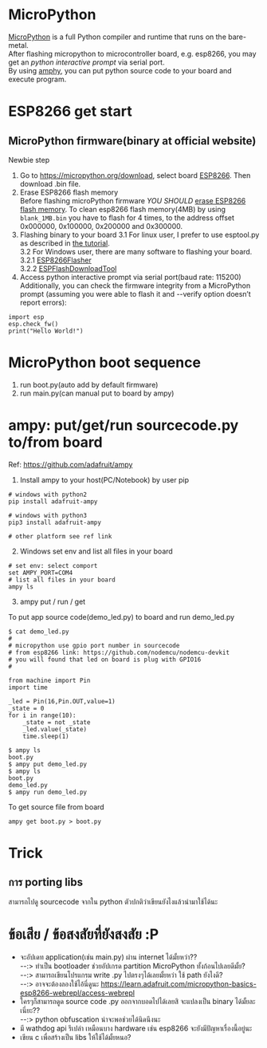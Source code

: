 
# MicroPython
[MicroPython](https://micropython.org/) is a full Python compiler and runtime that runs on the bare-metal.   
After flashing micropython to microcontroller board, e.g. esp8266, you may get an *python interactive prompt* via serial port.  
By using [amphy](https://github.com/adafruit/ampy), you can put python source code to your board and execute program.   

# ESP8266 get start
## MicroPython firmware(binary at official website) 
Newbie step  
1. Go to https://micropython.org/download, select board [ESP8266](https://micropython.org/download#esp8266).
Then download .bin file.
2. Erase ESP8266 flash memory  
Before flashing microPython firmware *YOU SHOULD* [erase ESP8266 flash memory](http://www.pratikpanda.com/completely-format-erase-esp8266-flash-memory/).
To clean esp8266 flash memory(4MB) by using `blank_1MB.bin` you have to flash for 4 times,
to the address offset 0x000000, 0x100000, 0x200000 and 0x300000.  
3. Flashing binary to your board
3.1 For linux user, I prefer to use esptool.py as described in [the tutorial](http://docs.micropython.org/en/latest/esp8266/esp8266/tutorial/intro.html#deploying-the-firmware).  
3.2 For Windows user, there are many software to flashing your board.  
3.2.1 [ESP8266Flasher](https://github.com/nodemcu/nodemcu-flasher/tree/master/Win64/Release)   
3.2.2 [ESPFlashDownloadTool](https://espressif.com/en/support/download/other-tools)  
4. Access python interactive prompt via serial port(baud rate: 115200)
Additionally, you can check the firmware integrity from a MicroPython prompt (assuming you were able to flash it and --verify option doesn’t report errors):
```
import esp
esp.check_fw()
print("Hello World!")
```

# MicroPython boot sequence
1. run boot.py(auto add by default firmware)
2. run main.py(can manual put to board by ampy)  

# ampy: put/get/run sourcecode.py to/from board
Ref: https://github.com/adafruit/ampy
1. Install ampy to your host(PC/Notebook) by user pip
```
# windows with python2
pip install adafruit-ampy

# windows with python3
pip3 install adafruit-ampy

# other platform see ref link 
```
2. Windows set env and list all files in your board
```
# set env: select comport
set AMPY_PORT=COM4
# list all files in your board
ampy ls
```
3. ampy put / run / get

To put app source code(demo_led.py) to board and run demo_led.py 
```
$ cat demo_led.py
#
# micropython use gpio port number in sourcecode 
# from esp8266 link: https://github.com/nodemcu/nodemcu-devkit
# you will found that led on board is plug with GPIO16
#

from machine import Pin
import time

_led = Pin(16,Pin.OUT,value=1)
_state = 0
for i in range(10):
	_state = not _state
	_led.value(_state)
	time.sleep(1)

```
```
$ ampy ls
boot.py
$ ampy put demo_led.py
$ ampy ls
boot.py
demo_led.py
$ ampy run demo_led.py
```

To get source file from board 
```
ampy get boot.py > boot.py
```

# Trick
## การ porting libs
สามารถไปดู sourcecode จากใน python ตัวปกติว่าเขียนยังไงแล้วนำมาใช้ได้นะ

# ข้อเสีย / ข้อสงสัยที่ยังสงสัย :P
- จะอัปเดท application(เช่น main.py) ผ่าน internet ได้มั้ยหว่า??  
--:> ทำเป็น bootloader ช่วยอัปเกรด partition MicroPython ทั้งก้อนไปเลยดีมั้ย?   
--:> สามารถเขียนโปรแกรม write .py ไปตรงๆได้เลยมั้ยหว่า ใช้ path ยังไงดี?  
--:> อาจจะต้องลองใช้ไอ้นี่ดูนะ https://learn.adafruit.com/micropython-basics-esp8266-webrepl/access-webrepl
- ใครๆก็สามารถดูด source code .py ออกจากบอดไปได้เลยสิ จะแปลงเป็น binary ได้มั้ยละเนี่ยะ??  
--:> python obfuscation น่าจะพอช่วยได้นิดนึงนะ  
- มี wathdog api รึเปล่า เหมือนบาง hardware เช่น esp8266 จะยังมีปัญหาเรื่องนี้อยู่นะ  
- เขียน c เพื่อสร้างเป็น libs ให้ใช้ได้มั้ยหนอ?   
